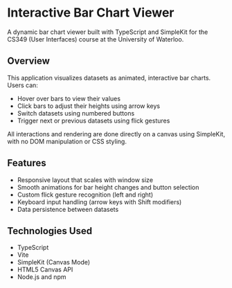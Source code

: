 # Interactive Bar Chart Viewer

A dynamic bar chart viewer built with TypeScript and SimpleKit for the CS349 (User Interfaces) course at the University of Waterloo.

## Overview
This application visualizes datasets as animated, interactive bar charts.  
Users can:
- Hover over bars to view their values  
- Click bars to adjust their heights using arrow keys  
- Switch datasets using numbered buttons  
- Trigger next or previous datasets using flick gestures  

All interactions and rendering are done directly on a canvas using SimpleKit, with no DOM manipulation or CSS styling.

## Features
- Responsive layout that scales with window size  
- Smooth animations for bar height changes and button selection  
- Custom flick gesture recognition (left and right)  
- Keyboard input handling (arrow keys with Shift modifiers)  
- Data persistence between datasets  

## Technologies Used
- TypeScript  
- Vite  
- SimpleKit (Canvas Mode)  
- HTML5 Canvas API  
- Node.js and npm  
